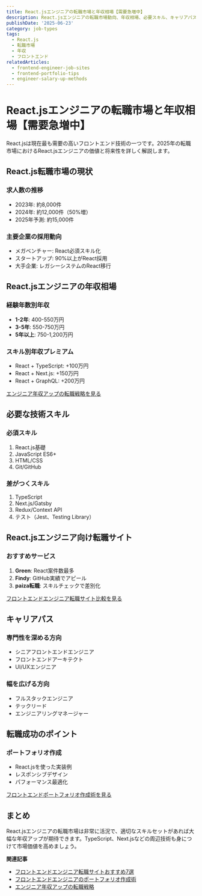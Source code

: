 ```yaml
---
title: React.jsエンジニアの転職市場と年収相場【需要急増中】
description: React.jsエンジニアの転職市場動向、年収相場、必要スキル、キャリアパスを詳しく解説。Next.js、TypeScript経験者の市場価値も分析します。
publishDate: '2025-06-23'
category: job-types
tags:
  - React.js
  - 転職市場
  - 年収
  - フロントエンド
relatedArticles:
  - frontend-engineer-job-sites
  - frontend-portfolio-tips
  - engineer-salary-up-methods
---
```


# React.jsエンジニアの転職市場と年収相場【需要急増中】

React.jsは現在最も需要の高いフロントエンド技術の一つです。2025年の転職市場におけるReact.jsエンジニアの価値と将来性を詳しく解説します。

## React.js転職市場の現状

### 求人数の推移
- 2023年: 約8,000件
- 2024年: 約12,000件（50%増）
- 2025年予測: 約15,000件

### 主要企業の採用動向
- メガベンチャー: React必須スキル化
- スタートアップ: 90%以上がReact採用
- 大手企業: レガシーシステムのReact移行

## React.jsエンジニアの年収相場

### 経験年数別年収
- **1-2年**: 400-550万円
- **3-5年**: 550-750万円  
- **5年以上**: 750-1,200万円

### スキル別年収プレミアム
- React + TypeScript: +100万円
- React + Next.js: +150万円
- React + GraphQL: +200万円

[エンジニア年収アップの転職戦略を見る](/articles/engineer-salary-up-methods)

## 必要な技術スキル

### 必須スキル
1. React.js基礎
2. JavaScript ES6+
3. HTML/CSS
4. Git/GitHub

### 差がつくスキル
1. TypeScript
2. Next.js/Gatsby
3. Redux/Context API
4. テスト（Jest、Testing Library）

## React.jsエンジニア向け転職サイト

### おすすめサービス
1. **Green**: React案件数最多
2. **Findy**: GitHub実績でアピール
3. **paiza転職**: スキルチェックで差別化

[フロントエンドエンジニア転職サイト比較を見る](/articles/frontend-engineer-job-sites)

## キャリアパス

### 専門性を深める方向
- シニアフロントエンドエンジニア
- フロントエンドアーキテクト
- UI/UXエンジニア

### 幅を広げる方向
- フルスタックエンジニア
- テックリード
- エンジニアリングマネージャー

## 転職成功のポイント

### ポートフォリオ作成
- React.jsを使った実装例
- レスポンシブデザイン
- パフォーマンス最適化

[フロントエンドポートフォリオ作成術を見る](/articles/frontend-portfolio-tips)

## まとめ

React.jsエンジニアの転職市場は非常に活況で、適切なスキルセットがあれば大幅な年収アップが期待できます。TypeScript、Next.jsなどの周辺技術も身につけて市場価値を高めましょう。

**関連記事**
- [フロントエンドエンジニア転職サイトおすすめ7選](/articles/frontend-engineer-job-sites)
- [フロントエンドエンジニアのポートフォリオ作成術](/articles/frontend-portfolio-tips)
- [エンジニア年収アップの転職戦略](/articles/engineer-salary-up-methods)
